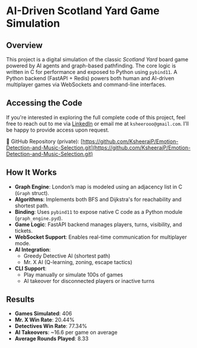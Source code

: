 # AI-Driven Scotland Yard Game Simulation

## Overview

This project is a digital simulation of the classic *Scotland Yard* board game powered by AI agents and graph-based pathfinding. The core logic is written in C for performance and exposed to Python using `pybind11`. A Python backend (FastAPI + Redis) powers both human and AI-driven multiplayer games via WebSockets and command-line interfaces.

## Accessing the Code
If you're interested in exploring the full complete code of this project, feel free to reach out to me via 
[LinkedIn](https://www.linkedin.com/in/ksheerajprakash) or email me at `ksheerooo@gmail.com`. I’ll be happy to provide access upon request.

🔗 GitHub Repository (private): [https://github.com/KsheerajP/Emotion-Detection-and-Music-Selection.git](https://github.com/KsheerajP/Emotion-Detection-and-Music-Selection.git)

## How It Works
- **Graph Engine**: London’s map is modeled using an adjacency list in C (`Graph` struct).
- **Algorithms**: Implements both BFS and Dijkstra's for reachability and shortest path.
- **Binding**: Uses `pybind11` to expose native C code as a Python module (`graph_engine.pyd`).
- **Game Logic**: FastAPI backend manages players, turns, visibility, and tickets.
- **WebSocket Support**: Enables real-time communication for multiplayer mode.
- **AI Integration**:
  - Greedy Detective AI (shortest path)
  - Mr. X AI (Q-learning, zoning, escape tactics)
- **CLI Support**:
  - Play manually or simulate 100s of games
  - AI takeover for disconnected players or inactive turns

## Results

- **Games Simulated**: 406
- **Mr. X Win Rate**: 20.44%
- **Detectives Win Rate**: 77.34%
- **AI Takeovers**: ~16.6 per game on average
- **Average Rounds Played**: 8.33



